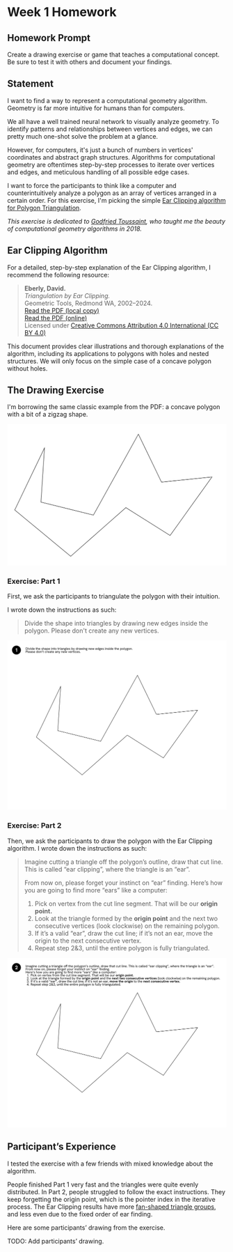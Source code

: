 # Week 1 Homework

## Homework Prompt

Create a drawing exercise or game that teaches a computational concept. Be sure to test it with others and document your findings.

## Statement

I want to find a way to represent a computational geometry algorithm. Geometry is far more intuitive for humans than for computers.

We all have a well trained neural network to visually analyze geometry. To identify patterns and relationships between vertices and edges, we can pretty much one-shot solve the problem at a glance.

However, for computers, it's just a bunch of numbers in vertices' coordinates and abstract graph structures. Algorithms for computational geometry are oftentimes step-by-step processes to iterate over vertices and edges, and meticulous handling of all possible edge cases.

I want to force the participants to think like a computer and counterintuitively analyze a polygon as an array of vertices arranged in a certain order. For this exercise, I'm picking the simple [Ear Clipping algorithm for Polygon Triangulation](https://en.wikipedia.org/wiki/Polygon_triangulation#Ear_clipping_method).

_This exercise is dedicated to [Godfried Toussaint](https://en.wikipedia.org/wiki/Godfried_Toussaint), who taught me the beauty of computational geometry algorithms in 2018._

## Ear Clipping Algorithm

For a detailed, step-by-step explanation of the Ear Clipping algorithm, I recommend the following resource:

> **Eberly, David.**  
> _Triangulation by Ear Clipping._  
> Geometric Tools, Redmond WA, 2002–2024.  
> [Read the PDF (local copy)](assets/TriangulationByEarClipping.pdf)  
> [Read the PDF (online)](https://www.geometrictools.com/Documentation/TriangulationByEarClipping.pdf)  
> Licensed under [Creative Commons Attribution 4.0 International (CC BY 4.0)](https://creativecommons.org/licenses/by/4.0/)

This document provides clear illustrations and thorough explanations of the algorithm, including its applications to polygons with holes and nested structures. We will only focus on the simple case of a concave polygon without holes.

## The Drawing Exercise

I'm borrowing the same classic example from the PDF: a concave polygon with a bit of a zigzag shape.

![Concave polygon with a bit of a zigzag shape](assets/concave-polygon.png)

### Exercise: Part 1

First, we ask the participants to triangulate the polygon with their intuition.

I wrote down the instructions as such:

> Divide the shape into triangles by drawing new edges inside the polygon. Please don't create any new vertices.

![Triangulation with intuition](assets/exercise-1.jpg)

### Exercise: Part 2

Then, we ask the participants to draw the polygon with the Ear Clipping algorithm. I wrote down the instructions as such:

> Imagine cutting a triangle off the polygon’s outline, draw that cut line. This is called “ear clipping”, where the triangle is an “ear”.
>
> From now on, please forget your instinct on “ear” finding.
> Here’s how you are going to find more “ears” like a computer:
>
> 1. Pick on vertex from the cut line segment. That will be our **origin point.**
> 2. Look at the triangle formed by the **origin point** and the next two consecutive vertices (look clockwise) on the remaining polygon.
> 3. If it’s a valid “ear”, draw the cut line; if it’s not an ear, move the origin to the next consecutive vertex.
> 4. Repeat step 2&3, until the entire polygon is fully triangulated.

![Triangulation with Ear Clipping algorithm](assets/exercise-2.jpg)

## Participant’s Experience

I tested the exercise with a few friends with mixed knowledge about the algorithm.

People finished Part 1 very fast and the triangles were quite evenly distributed. In Part 2, people struggled to follow the exact instructions. They keep forgetting the origin point, which is the pointer index in the iterative process. The Ear Clipping results have more [fan-shaped triangle groups](https://en.wikipedia.org/wiki/Fan_triangulation), and less even due to the fixed order of ear finding.

Here are some participants’ drawing from the exercise.

TODO: Add participants’ drawing.

